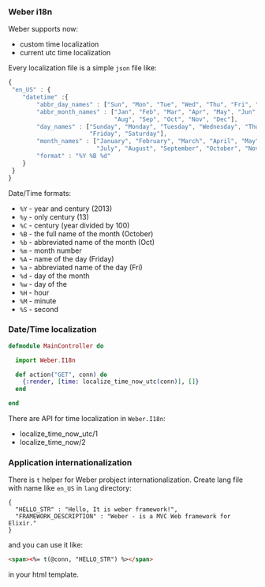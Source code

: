 ### Weber i18n

Weber supports now:

  * custom time localization
  * current utc time localization

Every localization file is a simple `json` file like:

```javascript
{
 "en_US" : {
    "datetime" :{
        "abbr_day_names" : ["Sun", "Mon", "Tue", "Wed", "Thu", "Fri", "Sat"],
        "abbr_month_names" : ["Jan", "Feb", "Mar", "Apr", "May", "Jun", "Jul",
                              "Aug", "Sep", "Oct", "Nov", "Dec"],
        "day_names" : ["Sunday", "Monday", "Tuesday", "Wednesday", "Thursday",
                       "Friday", "Saturday"],
        "month_names" : ["January", "February", "March", "April", "May", "June", 
                         "July", "August", "September", "October", "November","December"],
        "format" : "%Y %B %d"
    }
 }
}
```

Date/Time formats:

  * `%Y` - year and century (2013)
  * `%y` - only century (13)
  * `%C` -     century (year divided by 100)
  * `%B` -     the full name of the month (October)
  * `%b` -     abbreviated name of the month (Oct)
  * `%m` -     month number
  * `%A` -     name of the day (Friday)
  * `%a` -     abbreviated name of the day (Fri)
  * `%d` -     day of the month
  * `%w` -     day of the 
  * `%H` -     hour
  * `%M` -     minute
  * `%S` -     second

### Date/Time localization

```elixir
defmodule MainController do

  import Weber.I18n

  def action("GET", conn) do
    {:render, [time: localize_time_now_utc(conn)], []}
  end

end
```

There are API for time localization in `Weber.I18n`:

  * localize_time_now_utc/1
  * localize_time_now/2

### Application internationalization

There is `t` helper for Weber probject internationalization. Create lang file with name like `en_US` in `lang` directory:

```
{
  "HELLO_STR" : "Hello, It is weber framework!", 
  "FRAMEWORK_DESCRIPTION" : "Weber - is a MVC Web framework for Elixir."
}
```

and you can use it like:

```html
<span><%= t(@conn, "HELLO_STR") %></span>
```

in your html template.